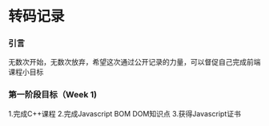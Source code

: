 # 转码记录
### 引言
无数次开始，无数次放弃，希望这次通过公开记录的力量，可以督促自己完成前端课程小目标
### 第一阶段目标（Week 1)
1.完成C++课程
2.完成Javascript BOM DOM知识点
3.获得Javascript证书
